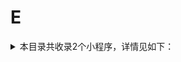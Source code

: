 # E
<details>
<summary>
本目录共收录2个小程序，详情见如下：
</summary>

- [EMS](https://github.com/zirawell/Ad-Cleaner/tree/main/Adblock/Applet/Wechat/E/EMS)
- [ETCP](https://github.com/zirawell/Ad-Cleaner/tree/main/Adblock/Applet/Wechat/E/ETCP)

</details>